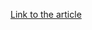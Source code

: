 [Link to the article](https://unit42.paloaltonetworks.com/unit42-second-wave-shamoon-2-attacks-identified/)
